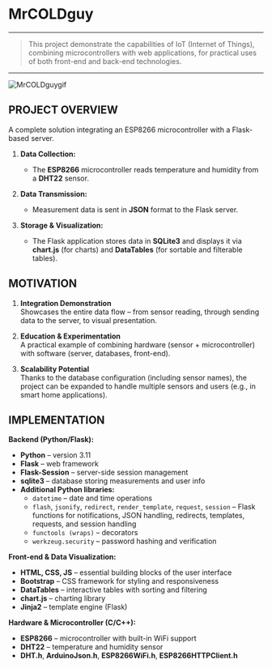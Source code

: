 # MrCOLDguy

---

> This project demonstrate the capabilities of IoT (Internet of Things), combining microcontrollers with web applications, for practical uses of both front-end and back-end technologies.

---

![MrCOLDguygif](https://github.com/user-attachments/assets/bd4db941-49f9-487b-bf76-91dc57ed4dac)

## PROJECT OVERVIEW 

A complete solution integrating an ESP8266 microcontroller with a Flask-based server.

1. **Data Collection:**  
   - The **ESP8266** microcontroller reads temperature and humidity from a **DHT22** sensor.

2. **Data Transmission:**  
   - Measurement data is sent in **JSON** format to the Flask server.

3. **Storage & Visualization:**  
   - The Flask application stores data in **SQLite3** and displays it via **chart.js** (for charts) and **DataTables** (for sortable and filterable tables).

## MOTIVATION

1. **Integration Demonstration**  
   Showcases the entire data flow – from sensor reading, through sending data to the server, to visual presentation.

2. **Education & Experimentation**  
   A practical example of combining hardware (sensor + microcontroller) with software (server, databases, front-end).

3. **Scalability Potential**  
   Thanks to the database configuration (including sensor names), the project can be expanded to handle multiple sensors and users (e.g., in smart home applications).

## IMPLEMENTATION

**Backend (Python/Flask):**
- **Python** – version 3.11 
- **Flask** – web framework  
- **Flask-Session** – server-side session management  
- **sqlite3** – database storing measurements and user info  
- **Additional Python libraries:**  
  - `datetime` – date and time operations  
  - `flash`, `jsonify`, `redirect`, `render_template`, `request`, `session` – Flask functions for notifications, JSON handling, redirects, templates, requests, and session handling  
  - `functools (wraps)` – decorators  
  - `werkzeug.security` – password hashing and verification

**Front-end & Data Visualization:**
- **HTML, CSS, JS** – essential building blocks of the user interface  
- **Bootstrap** – CSS framework for styling and responsiveness  
- **DataTables** – interactive tables with sorting and filtering  
- **chart.js** – charting library  
- **Jinja2** – template engine (Flask)

**Hardware & Microcontroller (C/C++):**
- **ESP8266** – microcontroller with built-in WiFi support  
- **DHT22** – temperature and humidity sensor  
- **DHT.h**, **ArduinoJson.h**, **ESP8266WiFi.h**, **ESP8266HTTPClient.h**









